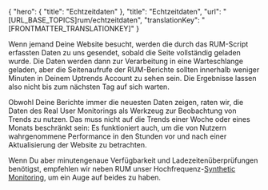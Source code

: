 {
  "hero": {
    "title": "Echtzeitdaten"
  },
  "title": "Echtzeitdaten",
  "url": "[URL_BASE_TOPICS]rum/echtzeitdaten",
  "translationKey": "[FRONTMATTER_TRANSLATIONKEY]"
}

Wenn jemand Deine Website besucht, werden die durch das RUM-Script erfassten Daten zu uns gesendet, sobald die Seite vollständig geladen wurde. Die Daten werden dann zur Verarbeitung in eine Warteschlange geladen, aber die Seitenaufrufe der RUM-Berichte sollten innerhalb weniger Minuten in Deinem Uptrends Account zu sehen sein. Die Ergebnisse lassen also nicht bis zum nächsten Tag auf sich warten.

Obwohl Deine Berichte immer die neuesten Daten zeigen, raten wir, die Daten des Real User Monitorings als Werkzeug zur Beobachtung von Trends zu nutzen. Das muss nicht auf die Trends einer Woche oder eines Monats beschränkt sein: Es funktioniert auch, um die von Nutzern wahrgenommene Performance in den Stunden vor und nach einer Aktualisierung der Website zu betrachten.

Wenn Du aber minutengenaue Verfügbarkeit und Ladezeitenüberprüfungen benötigst, empfehlen wir neben RUM unser Hochfrequenz-[Synthetic Monitoring]([LINK_URL_1]), um ein Auge auf beides zu haben.

